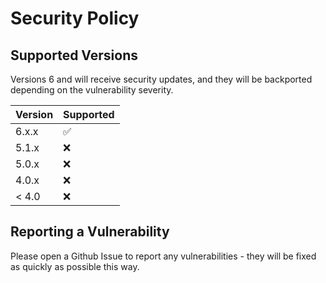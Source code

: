 # Security Policy

## Supported Versions

Versions 6 and will receive security updates, and they will be backported depending on the vulnerability severity.

| Version | Supported          |
| ------- | ------------------ |
| 6.x.x   | ✅                 |
| 5.1.x   | :x:                |
| 5.0.x   | :x:                |
| 4.0.x   | :x:                |
| < 4.0   | :x:                |

## Reporting a Vulnerability

Please open a Github Issue to report any vulnerabilities - they will be fixed as quickly as possible this way.
